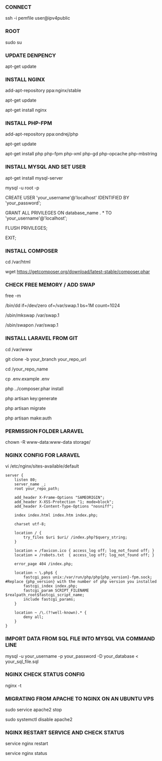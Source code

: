 
### CONNECT
ssh -i pemfile user@ipv4public

### ROOT
sudo su

### UPDATE DENPENCY
apt-get update

### INSTALL NGINX
add-apt-repository ppa:nginx/stable

apt-get update

apt-get install nginx

### INSTALL PHP-FPM
add-apt-repository ppa:ondrej/php

apt-get update

apt-get install php php-fpm php-xml php-gd php-opcache php-mbstring

### INSTALL MYSQL AND SET USER
apt-get install mysql-server

mysql -u root -p

CREATE USER 'your_username'@'localhost' IDENTIFIED BY 'your_password';

GRANT ALL PRIVILEGES ON database_name . * TO 'your_username'@'localhost';

FLUSH PRIVILEGES;

EXIT;

### INSTALL COMPOSER
cd /var/html

wget https://getcomposer.org/download/latest-stable/composer.phar

### CHECK FREE MEMORY / ADD SWAP
free -m

/bin/dd if=/dev/zero of=/var/swap.1 bs=1M count=1024

/sbin/mkswap /var/swap.1

/sbin/swapon /var/swap.1


### INSTALL LARAVEL FROM GIT
cd /var/www

git clone -b your_branch your_repo_url

cd /your_repo_name

cp .env.example .env

php ../composer.phar install

php artisan key:generate

php artisan migrate

php artisan make:auth

### PERMISSION FOLDER LARAVEL
chown -R www-data:www-data storage/

### NGINX CONFIG FOR LARAVEL
vi /etc/nginx/sites-available/default

```
server {
    listen 80;
    server_name _;
    root your_repo_path;

    add_header X-Frame-Options "SAMEORIGIN";
    add_header X-XSS-Protection "1; mode=block";
    add_header X-Content-Type-Options "nosniff";

    index index.html index.htm index.php;

    charset utf-8;

    location / {
        try_files $uri $uri/ /index.php?$query_string;
    }

    location = /favicon.ico { access_log off; log_not_found off; }
    location = /robots.txt  { access_log off; log_not_found off; }

    error_page 404 /index.php;

    location ~ \.php$ {
        fastcgi_pass unix:/var/run/php/php{php_version}-fpm.sock; #Replace {php_version} with the number of php version you installed
        fastcgi_index index.php;
        fastcgi_param SCRIPT_FILENAME $realpath_root$fastcgi_script_name;
        include fastcgi_params;
    }

    location ~ /\.(?!well-known).* {
        deny all;
    }
}
```

### IMPORT DATA FROM SQL FILE INTO MYSQL VIA COMMAND LINE
mysql -u your_username -p your_password -D your_database < your_sql_file.sql

### NGINX CHECK STATUS CONFIG
nginx -t


### MIGRATING FROM APACHE TO NGINX ON AN UBUNTU VPS
sudo service apache2 stop

sudo systemctl disable apache2


### NGINX RESTART SERVICE AND CHECK STATUS
service nginx restart

service nginx status
